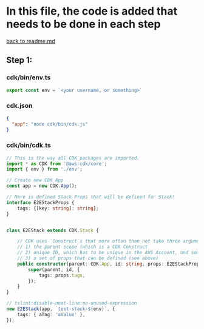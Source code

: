 # In this file, the code is added that needs to be done in each step
[back to readme.md](README.md)

## Step 1:

### cdk/bin/env.ts

```typescript
export const env = `<your username, or something>`
```

### cdk.json

```json
{
  "app": "node cdk/bin/cdk.js"
}
```

### cdk/bin/cdk.ts

```typescript
// This is the way all CDK packages are imported.
import * as CDK from '@aws-cdk/core';
import { env } from './env';

// Create new CDK App
const app = new CDK.App();

// Here is defined Stack Props that will be defined for Stack!
interface E2EStackProps {
    tags: {[key: string]: string};
}


class E2EStack extends CDK.Stack {

    // CDK uses `Construct`s that more often than not take three arguments when creating one:
    // 1) the parent scope (which is a CDK Construct
    // 2) unique ID, which has to be unique in the AWS Account, and sometimes globally in AWS (S3).
    // 3) a set of props that can be defined (see above)
    public constructor(parent: CDK.App, id: string, props: E2EStackProps) {
        super(parent, id, {
            tags: props.tags,
        });
    }
}

// tslint:disable-next-line:no-unused-expression
new E2EStack(app, `test-stack-${env}`, {
    tags: { aTag: 'aValue' },
});

```